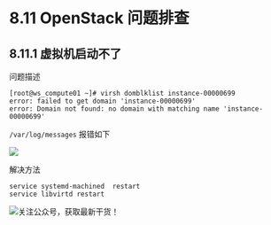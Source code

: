 # 8.11 OpenStack 问题排查

## 8.11.1 虚拟机启动不了

问题描述

```
[root@ws_compute01 ~]# virsh domblklist instance-00000699
error: failed to get domain 'instance-00000699'
error: Domain not found: no domain with matching name 'instance-00000699'
```

`/var/log/messages` 报错如下

![](http://image.python-online.cn/20190530175817.png)

解决方法

```
service systemd-machined  restart
service libvirtd restart
```



![关注公众号，获取最新干货！](http://image.python-online.cn/20191117155836.png)

